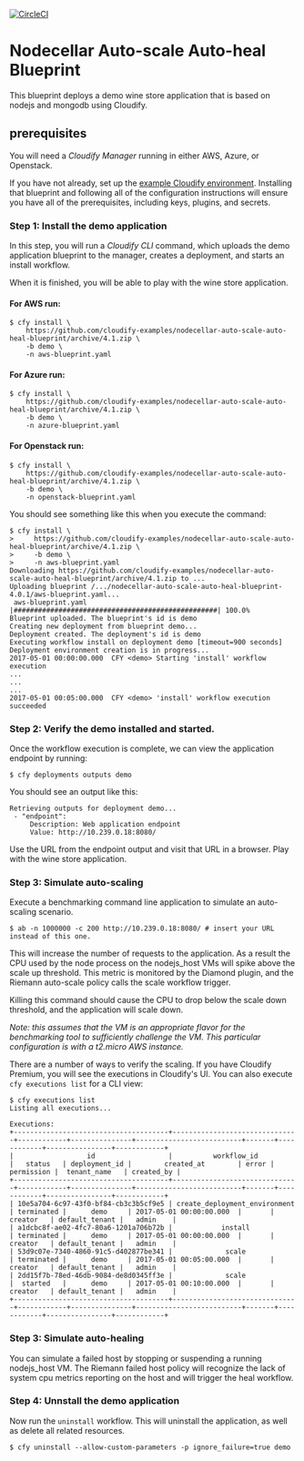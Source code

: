 [![CircleCI](https://circleci.com/gh/cloudify-examples/nodecellar-auto-scale-auto-heal-blueprint.svg?style=svg)](https://circleci.com/gh/cloudify-examples/nodecellar-auto-scale-auto-heal-blueprint)

# Nodecellar Auto-scale Auto-heal Blueprint

This blueprint deploys a demo wine store application that is based on nodejs and mongodb using Cloudify.

## prerequisites

You will need a *Cloudify Manager* running in either AWS, Azure, or Openstack.

If you have not already, set up the [example Cloudify environment](https://github.com/cloudify-examples/cloudify-environment-setup). Installing that blueprint and following all of the configuration instructions will ensure you have all of the prerequisites, including keys, plugins, and secrets.

### Step 1: Install the demo application

In this step, you will run a *Cloudify CLI* command, which uploads the demo application blueprint to the manager, creates a deployment, and starts an install workflow.

When it is finished, you will be able to play with the wine store application.


#### For AWS run:

```shell
$ cfy install \
    https://github.com/cloudify-examples/nodecellar-auto-scale-auto-heal-blueprint/archive/4.1.zip \
    -b demo \
    -n aws-blueprint.yaml
```


#### For Azure run:

```shell
$ cfy install \
    https://github.com/cloudify-examples/nodecellar-auto-scale-auto-heal-blueprint/archive/4.1.zip \
    -b demo \
    -n azure-blueprint.yaml
```


#### For Openstack run:

```shell
$ cfy install \
    https://github.com/cloudify-examples/nodecellar-auto-scale-auto-heal-blueprint/archive/4.1.zip \
    -b demo \
    -n openstack-blueprint.yaml
```


You should see something like this when you execute the command:

```shell
$ cfy install \
>     https://github.com/cloudify-examples/nodecellar-auto-scale-auto-heal-blueprint/archive/4.1.zip \
>     -b demo \
>     -n aws-blueprint.yaml
Downloading https://github.com/cloudify-examples/nodecellar-auto-scale-auto-heal-blueprint/archive/4.1.zip to ...
Uploading blueprint /.../nodecellar-auto-scale-auto-heal-blueprint-4.0.1/aws-blueprint.yaml...
 aws-blueprint.yaml |##################################################| 100.0%
Blueprint uploaded. The blueprint's id is demo
Creating new deployment from blueprint demo...
Deployment created. The deployment's id is demo
Executing workflow install on deployment demo [timeout=900 seconds]
Deployment environment creation is in progress...
2017-05-01 00:00:00.000  CFY <demo> Starting 'install' workflow execution
...
...
...
2017-05-01 00:05:00.000  CFY <demo> 'install' workflow execution succeeded
```


### Step 2: Verify the demo installed and started.

Once the workflow execution is complete, we can view the application endpoint by running: <br>

```shell
$ cfy deployments outputs demo
```

You should see an output like this:

```shell
Retrieving outputs for deployment demo...
 - "endpoint":
     Description: Web application endpoint
     Value: http://10.239.0.18:8080/
```

Use the URL from the endpoint output and visit that URL in a browser. Play with the wine store application.


### Step 3: Simulate auto-scaling

Execute a benchmarking command line application to simulate an auto-scaling scenario.

```shell
$ ab -n 1000000 -c 200 http://10.239.0.18:8080/ # insert your URL instead of this one.
```

This will increase the number of requests to the application. As a result the CPU used by the node process on the nodejs_host VMs will spike above the scale up threshold. This metric is monitored by the Diamond plugin, and the Riemann auto-scale policy calls the scale workflow trigger.

Killing this command should cause the CPU to drop below the scale down threshold, and the application will scale down.

_Note: this assumes that the VM is an appropriate flavor for the benchmarking tool to sufficiently challenge the VM. This particular configuration is with a t2.micro AWS instance._

There are a number of ways to verify the scaling. If you have Cloudify Premium,  you will see the executions in Cloudify's UI.
You can also execute `cfy executions list` for a CLI view:

```shell
$ cfy executions list
Listing all executions...

Executions:
+--------------------------------------+-------------------------------+------------+---------------+--------------------------+-------+------------+----------------+------------+
|                  id                  |          workflow_id          |   status   | deployment_id |        created_at        | error | permission |  tenant_name   | created_by |
+--------------------------------------+-------------------------------+------------+---------------+--------------------------+-------+------------+----------------+------------+
| 10e5a704-6c97-43f0-bf84-cb3c3b5cf9e5 | create_deployment_environment | terminated |      demo     | 2017-05-01 00:00:00.000  |       |  creator   | default_tenant |   admin    |
| a1dcbc8f-ae02-4fc7-80a6-1201a706b72b |            install            | terminated |      demo     | 2017-05-01 00:00:00.000  |       |  creator   | default_tenant |   admin    |
| 53d9c07e-7340-4860-91c5-d402877be341 |             scale             | terminated |      demo     | 2017-05-01 00:05:00.000  |       |  creator   | default_tenant |   admin    |
| 2dd15f7b-78ed-46db-9084-de8d0345ff3e |             scale             |  started   |      demo     | 2017-05-01 00:10:00.000  |       |  creator   | default_tenant |   admin    |
+--------------------------------------+-------------------------------+------------+---------------+--------------------------+-------+------------+----------------+------------+
```

### Step 3: Simulate auto-healing

You can simulate a failed host by stopping or suspending a running nodejs_host VM. The Riemann failed host policy will recognize the lack of system cpu metrics reporting on the host and will trigger the heal workflow.


### Step 4: Unnstall the demo application

Now run the `uninstall` workflow. This will uninstall the application,
as well as delete all related resources. <br>

```shell
$ cfy uninstall --allow-custom-parameters -p ignore_failure=true demo
```

